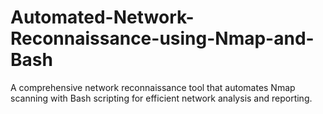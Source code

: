 # Automated-Network-Reconnaissance-using-Nmap-and-Bash
A comprehensive network reconnaissance tool that automates Nmap scanning with Bash scripting for efficient network analysis and reporting.

